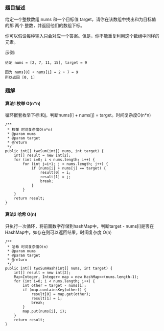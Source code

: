 ### 题目描述


给定一个整数数组 nums 和一个目标值 target，请你在该数组中找出和为目标值的那 两个 整数，并返回他们的数组下标。

你可以假设每种输入只会对应一个答案。但是，你不能重复利用这个数组中同样的元素。

示例:
```
给定 nums = [2, 7, 11, 15], target = 9

因为 nums[0] + nums[1] = 2 + 7 = 9
所以返回 [0, 1]
```

### 题解

#### 算法1 枚举 O(n*n)
循环嵌套枚举下标i和j，判断nums[i] + nums[j] = target。时间复杂度O(n*n)

```$java
/**
 * 枚举 时间复杂度O(n*n)
 * @param nums
 * @param target
 * @return
 */
public int[] twoSum(int[] nums, int target) {
    int[] result = new int[2];
    for (int i=0; i < nums.length; i++) {
        for (int j=i+1; j < nums.length; j++) {
            if (nums[i] + nums[j] == target) {
                result[0] = i;
                result[1] = j;
                break;
            }
        }
    }
    return result;
}
```

#### 算法2 哈希 O(n)
只执行一次循环，将前面数字存储到hashMap中，判断target - nums[i]是否在HashMap中，如存在则可以返回结果。时间复杂度
O(n)
```$java
/**
 * 哈希 时间复杂度O(n)
 * @param nums
 * @param target
 * @return
 */
public int[] twoSumHash(int[] nums, int target) {
    int[] result = new int[2];
    Map<Integer, Integer> map = new HashMap<>(nums.length-1);
    for (int i=0; i < nums.length; i++) {
        int other = target - nums[i];
        if (map.containsKey(other)) {
            result[0] = map.get(other);
            result[1] = i;
            break;
        }
        map.put(nums[i], i);
    }
    return result;
}
```